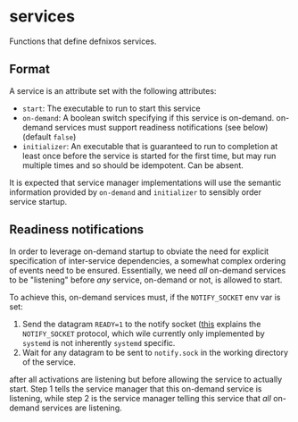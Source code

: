 services
=========

Functions that define defnixos services.

Format
-------

A service is an attribute set with the following attributes:

* `start`: The executable to run to start this service
* `on-demand`: A boolean switch specifying if this service is on-demand.
  on-demand services must support readiness notifications (see below)
  (default `false`)
* `initializer`: An executable that is guaranteed to run to completion at
  least once before the service is started for the first time, but may run
  multiple times and so should be idempotent. Can be absent.

It is expected that service manager implementations will use the semantic
information provided by `on-demand` and `initializer` to sensibly order
service startup.

Readiness notifications
-----------------------

In order to leverage on-demand startup to obviate the need for explicit
specification of inter-service dependencies, a somewhat complex ordering
of events need to be ensured. Essentially, we need *all* on-demand services
to be "listening" before *any* service, on-demand or not, is allowed to start.

To achieve this, on-demand services must, if the `NOTIFY_SOCKET` env var
is set:

1. Send the datagram `READY=1` to the notify socket ([this][1] explains the
   `NOTIFY_SOCKET` protocol, which wile currently only implemented by `systemd`
   is not inherently `systemd` specific.
2. Wait for any datagram to be sent to `notify.sock` in the working directory
   of the service.

after all activations are listening but before allowing the service to actually
start. Step 1 tells the service manager that this on-demand service is
listening, while step 2 is the service manager telling this service that *all*
on-demand services are listening.

[1]: http://www.freedesktop.org/software/systemd/man/sd_notify.html
